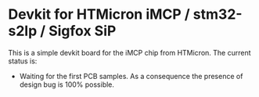 # Devkit for HTMicron iMCP / stm32-s2lp / Sigfox SiP

This is a simple devkit board for the iMCP chip from HTMicron.
The current status is:
- Waiting for the first PCB samples. As a consequence the presence of design bug is 100% possible.